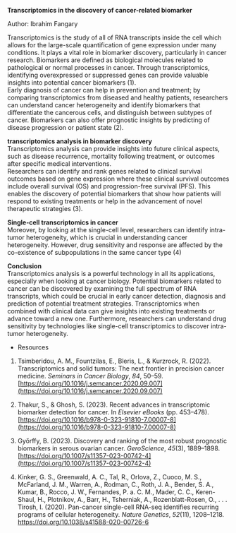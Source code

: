 **Transcriptomics in the discovery of cancer-related biomarker** 

Author: Ibrahim Fangary

Transcriptomics is the study of all of RNA transcripts inside the cell which allows for the large-scale quantification of gene expression under many conditions. It plays a vital role in biomarker discovery, particularly in cancer research. Biomarkers are defined as biological molecules related to pathological or normal processes in cancer. Through transcriptomics, identifying overexpressed or suppressed genes can provide valuable insights into potential cancer biomarkers (1).  
Early diagnosis of cancer can help in prevention and treatment; by comparing transcriptomics from diseased and healthy patients, researchers can understand cancer heterogeneity and identify biomarkers that differentiate the cancerous cells, and distinguish between subtypes of cancer. Biomarkers can also offer prognostic insights by predicting of disease progression or patient state (2).

**transcriptomics analysis in biomarker discovery**   
Transcriptomics analysis can provide insights into future clinical aspects, such as disease recurrence, mortality following treatment, or outcomes after specific medical interventions.  
Researchers can identify and rank genes related to clinical survival outcomes based on gene expression where these clinical survival outcomes include overall survival (OS) and progression-free survival (PFS). This enables the discovery of potential biomarkers that show how patients will respond to existing treatments or help in the advancement of novel therapeutic strategies (3).

**Single-cell transcriptomics in cancer**   
Moreover, by looking at the single-cell level, researchers can identify intra-tumor heterogeneity, which is crucial in understanding cancer heterogeneity. However, drug sensitivity and response are affected by the co-existence of subpopulations in the same cancer type (4)  
   
**Conclusion**   
Transcriptomics analysis is a powerful technology in all its applications, especially when looking at cancer biology. Potential biomarkers related to cancer can be discovered by examining the full spectrum of RNA transcripts, which could be crucial in early cancer detection, diagnosis and prediction of potential treatment strategies. Transcriptomics when combined with clinical data can give insights into existing treatments or advance toward a new one. Furthermore, researchers can understand drug sensitivity by technologies like single-cell transcriptomics to discover intra-tumor heterogeneity. 

* Resources  
1. Tsimberidou, A. M., Fountzilas, E., Bleris, L., & Kurzrock, R. (2022). Transcriptomics and solid tumors: The next frontier in precision cancer medicine. *Seminars in Cancer Biology*, *84*, 50–59. [https://doi.org/10.1016/j.semcancer.2020.09.007](https://doi.org/10.1016/j.semcancer.2020.09.007)  
     
2. Thakur, S., & Ghosh, S. (2023). Recent advances in transcriptomic biomarker detection for cancer. In *Elsevier eBooks* (pp. 453–478). [https://doi.org/10.1016/b978-0-323-91810-7.00007-8](https://doi.org/10.1016/b978-0-323-91810-7.00007-8)  
     
3. Győrffy, B. (2023). Discovery and ranking of the most robust prognostic biomarkers in serous ovarian cancer. *GeroScience*, *45*(3), 1889–1898. [https://doi.org/10.1007/s11357-023-00742-4](https://doi.org/10.1007/s11357-023-00742-4)  
     
4. Kinker, G. S., Greenwald, A. C., Tal, R., Orlova, Z., Cuoco, M. S., McFarland, J. M., Warren, A., Rodman, C., Roth, J. A., Bender, S. A., Kumar, B., Rocco, J. W., Fernandes, P. a. C. M., Mader, C. C., Keren-Shaul, H., Plotnikov, A., Barr, H., Tsherniak, A., Rozenblatt-Rosen, O., . . . Tirosh, I. (2020). Pan-cancer single-cell RNA-seq identifies recurring programs of cellular heterogeneity. *Nature Genetics*, *52*(11), 1208–1218. https://doi.org/10.1038/s41588-020-00726-6

